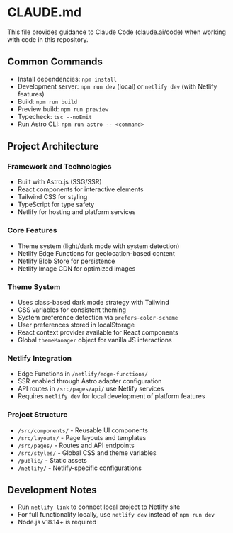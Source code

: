 # CLAUDE.md

This file provides guidance to Claude Code (claude.ai/code) when working with code in this repository.

## Common Commands
- Install dependencies: `npm install`
- Development server: `npm run dev` (local) or `netlify dev` (with Netlify features)
- Build: `npm run build`
- Preview build: `npm run preview`
- Typecheck: `tsc --noEmit`
- Run Astro CLI: `npm run astro -- <command>`

## Project Architecture

### Framework and Technologies
- Built with Astro.js (SSG/SSR)
- React components for interactive elements
- Tailwind CSS for styling
- TypeScript for type safety
- Netlify for hosting and platform services

### Core Features
- Theme system (light/dark mode with system detection)
- Netlify Edge Functions for geolocation-based content
- Netlify Blob Store for persistence
- Netlify Image CDN for optimized images

### Theme System
- Uses class-based dark mode strategy with Tailwind
- CSS variables for consistent theming
- System preference detection via `prefers-color-scheme`
- User preferences stored in localStorage
- React context provider available for React components
- Global `themeManager` object for vanilla JS interactions

### Netlify Integration
- Edge Functions in `/netlify/edge-functions/`
- SSR enabled through Astro adapter configuration
- API routes in `/src/pages/api/` use Netlify services
- Requires `netlify dev` for local development of platform features

### Project Structure
- `/src/components/` - Reusable UI components
- `/src/layouts/` - Page layouts and templates
- `/src/pages/` - Routes and API endpoints
- `/src/styles/` - Global CSS and theme variables
- `/public/` - Static assets
- `/netlify/` - Netlify-specific configurations

## Development Notes
- Run `netlify link` to connect local project to Netlify site
- For full functionality locally, use `netlify dev` instead of `npm run dev`
- Node.js v18.14+ is required